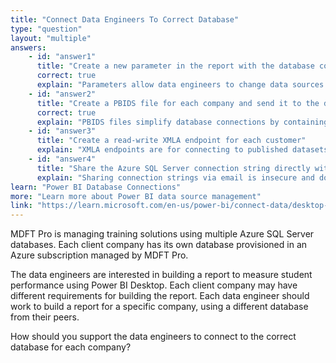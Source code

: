 ```yaml
---
title: "Connect Data Engineers To Correct Database"
type: "question"
layout: "multiple"
answers:
    - id: "answer1"
      title: "Create a new parameter in the report with the database connection details"
      correct: true
      explain: "Parameters allow data engineers to change data sources from Power Query and switch databases in Power BI Service without republishing."
    - id: "answer2"
      title: "Create a PBIDS file for each company and send it to the data engineers"
      correct: true
      explain: "PBIDS files simplify database connections by containing all connection details, requiring only credentials from the data engineers."
    - id: "answer3"
      title: "Create a read-write XMLA endpoint for each customer"
      explain: "XMLA endpoints are for connecting to published datasets in Power BI service workspaces, not for connecting to source databases."
    - id: "answer4"
      title: "Share the Azure SQL Server connection string directly with all engineers via email"
      explain: "Sharing connection strings via email is insecure and does not provide a managed or scalable solution for database access."
learn: "Power BI Database Connections"
more: "Learn more about Power BI data source management"
link: "https://learn.microsoft.com/en-us/power-bi/connect-data/desktop-data-sources"
---
```

MDFT Pro is managing training solutions using multiple Azure SQL Server databases. Each client company has its own database provisioned in an Azure subscription managed by MDFT Pro.

The data engineers are interested in building a report to measure student performance using Power BI Desktop. Each client company may have different requirements for building the report. Each data engineer should work to build a report for a specific company, using a different database from their peers.

How should you support the data engineers to connect to the correct database for each company?
